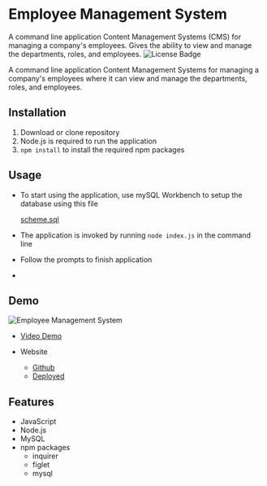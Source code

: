 # Employee Management System
A command line application Content Management Systems (CMS) for managing a company's employees. Gives the ability to view and manage the departments, roles, and employees.
![License Badge](https://img.shields.io/github/license/meredithcoyne/employee-management-system)

A command line application Content Management Systems for managing a company's employees where it can view and manage the departments, roles, and employees.

## Installation

1. Download or clone repository
2. Node.js is required to run the application
3. `npm install` to install the required npm packages

## Usage

* To start using the application, use mySQL Workbench to setup the database using this file

    [scheme.sql](main/db/schema.sql)

* The application is invoked by running `node index.js` in the command line

* Follow the prompts to finish application
* 
## Demo
![Employee Management System](assets\dayPlanner.gif)

* [Video Demo]()

* Website
  * [Github](https://github.com/meredithcoyne/employee_tracker)
  * [Deployed](https://meredithcoyne.github.io/employee_tracker/)

## Features

* JavaScript
* Node.js
* MySQL
* npm packages
  * inquirer
  * figlet
  * mysql
